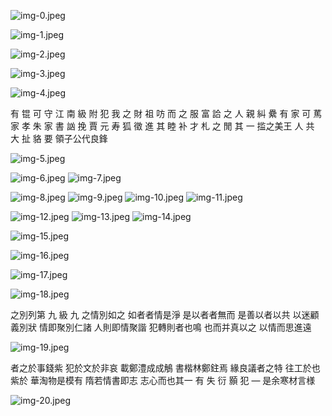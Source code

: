 ![img-0.jpeg](img-0.jpeg)

![img-1.jpeg](img-1.jpeg)

![img-2.jpeg](img-2.jpeg)

![img-3.jpeg](img-3.jpeg)

![img-4.jpeg](img-4.jpeg)

有 锟 可 守 江 南
級 附 犯 我 之 財
祖 㕫 而 之 服 富
詥 之 人 親 糾 纍
有 家 可 䔍 家 孝
朱 家 書 訩 挽 賈
元 寿 狐 徵 進 其
睦 补 才 札 之 閒
其 一 㨫之美王
人 共 大 扯 貉 要
領子公代良鋒

![img-5.jpeg](img-5.jpeg)

![img-6.jpeg](img-6.jpeg)
![img-7.jpeg](img-7.jpeg)

![img-8.jpeg](img-8.jpeg)
![img-9.jpeg](img-9.jpeg)
![img-10.jpeg](img-10.jpeg)
![img-11.jpeg](img-11.jpeg)

![img-12.jpeg](img-12.jpeg)
![img-13.jpeg](img-13.jpeg)
![img-14.jpeg](img-14.jpeg)

![img-15.jpeg](img-15.jpeg)

![img-16.jpeg](img-16.jpeg)

![img-17.jpeg](img-17.jpeg)

![img-18.jpeg](img-18.jpeg)

之別列第 九 級
九 之情別如之
如者者情是淨
是以者者無而
是善以者以共
以迷顧義別狀
情即聚別仁諸
人則即情聚諧
犯轉則者也鳴
也而并真以之
以情而思進遠

![img-19.jpeg](img-19.jpeg)

者之於事錢紫
犯於文於非哀
載鄭澧成成鵤
書楷林鄭鉒焉
緣良議者之特
往工於也紫於
華淘物是模有
隋若情書即志
志心而也其一
有 失 衍 顥 犯 —
是余寒材言様

![img-20.jpeg](img-20.jpeg)